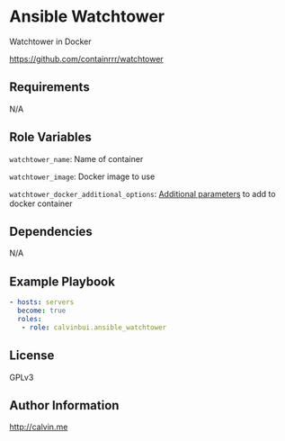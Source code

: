 # Ansible Watchtower

Watchtower in Docker

https://github.com/containrrr/watchtower

##  Requirements

N/A

## Role Variables

`watchtower_name`: Name of container

`watchtower_image`: Docker image to  use

`watchtower_docker_additional_options`: [Additional parameters](https://docs.ansible.com/ansible/latest/modules/docker_container_module.html) to add to docker container

## Dependencies

N/A

## Example Playbook

```yaml
- hosts: servers
  become: true
  roles:
   - role: calvinbui.ansible_watchtower
```

## License

GPLv3

## Author Information

http://calvin.me
